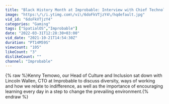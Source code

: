 ```yaml
---
title: "Black History Month at Improbable: Interview with Chief Technology Officer Lincoln Wallen"
image: "https:\/\/i.ytimg.com\/vi\/6doFkVTjzY4\/hqdefault.jpg"
vid_id: "6doFkVTjzY4"
categories: "Gaming"
tags: ["SpatialOS","Improbable"]
date: "2022-03-31T12:28:30+03:00"
vid_date: "2021-10-21T14:54:30Z"
duration: "PT14M59S"
viewcount: "105"
likeCount: "3"
dislikeCount: ""
channel: "Improbable"
---
```

{% raw %}Kenny Temowo, our Head of Culture and Inclusion sat down with Lincoln Wallen, CTO at Improbable to discuss diversity, ways of working and how we relate to indifference, as well as the importance of encouraging learning every day in a step to change the prevailing environment.{% endraw %}
